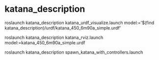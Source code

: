 # katana_description

roslaunch katana_description katana_urdf_visualize.launch model:='$(find katana_description)/urdf/katana_450_6m90a_simple.urdf'

roslaunch katana_description katana_rviz.launch model:=katana_450_6m90a_simple.urdf

roslaunch katana_description spawn_katana_with_controllers.launch



